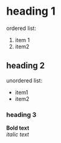 # heading 1
ordered list:
1. item 1
2. item2
## heading 2
unordered list:
- item1
- item2
### heading 3
**Bold text**  
_italic text_


   
